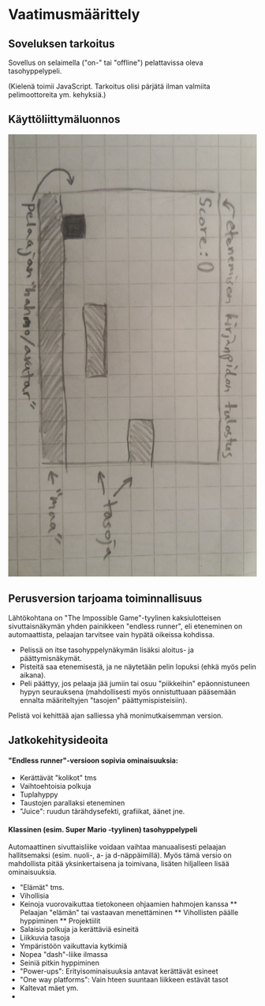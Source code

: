 # Vaatimusmäärittely


## Soveluksen tarkoitus
Sovellus on selaimella ("on-" tai "offline") pelattavissa oleva tasohyppelypeli.

(Kielenä toimii JavaScript. Tarkoitus olisi pärjätä ilman valmiita pelimoottoreita ym. kehyksiä.)

## Käyttöliittymäluonnos
![kayttoliittymaluonnos](https://github.com/magael/otm-harjoitustyo/blob/master/dokumentaatio/otm_kayttoliittymaluonnos.jpg)

## Perusversion tarjoama toiminnallisuus
Lähtökohtana on "The Impossible Game"-tyylinen kaksiulotteisen sivuttaisnäkymän yhden painikkeen "endless runner", eli eteneminen on automaattista, pelaajan tarvitsee vain hypätä oikeissa kohdissa.

* Pelissä on itse tasohyppelynäkymän lisäksi aloitus- ja päättymisnäkymät.
* Pisteitä saa etenemisestä, ja ne näytetään pelin lopuksi (ehkä myös pelin aikana).
* Peli päättyy, jos pelaaja jää jumiin tai osuu "piikkeihin" epäonnistuneen hypyn seurauksena (mahdollisesti myös onnistuttuaan pääsemään ennalta määriteltyjen "tasojen" päättymispisteisiin).


Pelistä voi kehittää ajan salliessa yhä monimutkaisemman version.

## Jatkokehitysideoita

#### "Endless runner"-versioon sopivia ominaisuuksia:
* Kerättävät "kolikot" tms
* Vaihtoehtoisia polkuja
* Tuplahyppy
* Taustojen parallaksi eteneminen
* "Juice": ruudun tärähdysefekti, grafiikat, äänet jne.


#### Klassinen (esim. Super Mario -tyylinen) tasohyppelypeli
Automaattinen sivuttaisliike voidaan vaihtaa manuaalisesti pelaajan hallitsemaksi (esim. nuoli-, a- ja d-näppäimillä). Myös tämä versio on mahdollista pitää yksinkertaisena ja toimivana, lisäten hiljalleen lisää ominaisuuksia.

* "Elämät" tms.
* Vihollisia
* Keinoja vuorovaikuttaa tietokoneen ohjaamien hahmojen kanssa
** Pelaajan "elämän" tai vastaavan menettäminen
** Vihollisten päälle hyppiminen
** Projektiilit
* Salaisia polkuja ja kerättäviä esineitä
* Liikkuvia tasoja
* Ympäristöön vaikuttavia kytkimiä
* Nopea "dash"-liike ilmassa
* Seiniä pitkin hyppiminen
* "Power-ups": Erityisominaisuuksia antavat kerättävät esineet
* "One way platforms": Vain hteen suuntaan liikkeen estävät tasot
* Kaltevat mäet ym.
* 
